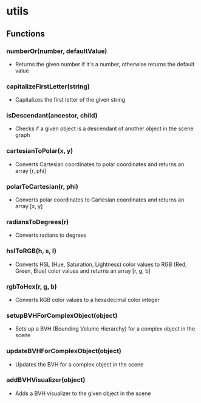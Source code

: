 # utils

## Functions

### numberOr(number, defaultValue)
- Returns the given number if it's a number, otherwise returns the default value

### capitalizeFirstLetter(string)
- Capitalizes the first letter of the given string

### isDescendant(ancestor, child)
- Checks if a given object is a descendant of another object in the scene graph

### cartesianToPolar(x, y)
- Converts Cartesian coordinates to polar coordinates and returns an array [r, phi]

### polarToCartesian(r, phi)
- Converts polar coordinates to Cartesian coordinates and returns an array [x, y]

### radiansToDegrees(r)
- Converts radians to degrees

### hslToRGB(h, s, l)
- Converts HSL (Hue, Saturation, Lightness) color values to RGB (Red, Green, Blue) color values and returns an array [r, g, b]

### rgbToHex(r, g, b)
- Converts RGB color values to a hexadecimal color integer

### setupBVHForComplexObject(object)
- Sets up a BVH (Bounding Volume Hierarchy) for a complex object in the scene

### updateBVHForComplexObject(object)
- Updates the BVH for a complex object in the scene

### addBVHVisualizer(object)
- Adds a BVH visualizer to the given object in the scene
